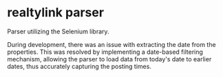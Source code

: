 # realtylink parser

Parser utilizing the Selenium library.

During development, there was an issue with extracting the date from the properties. This was resolved by implementing a date-based filtering mechanism, allowing the parser to load data from today's date to earlier dates, thus accurately capturing the posting times.

